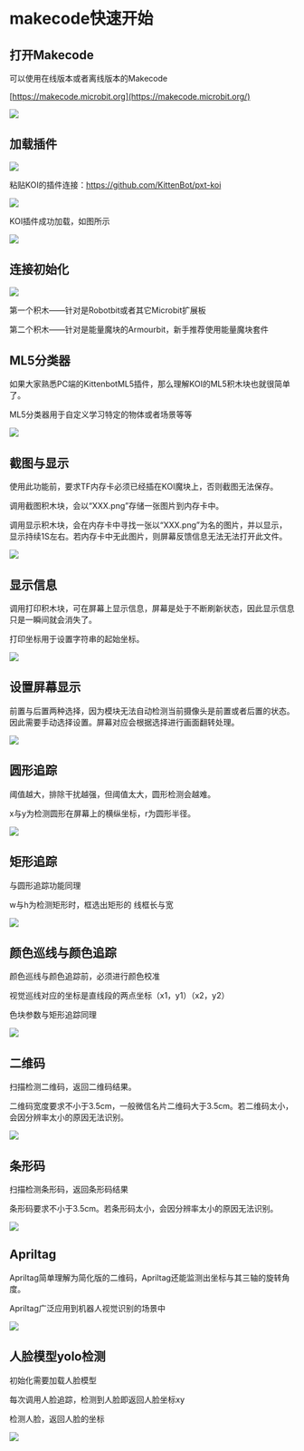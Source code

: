 # makecode快速开始

## 打开Makecode

可以使用在线版本或者离线版本的Makecode

[https://makecode.microbit.org](https://makecode.microbit.org/)

![](KOI01/01.png)



## 加载插件

![](KOI01/16.png)



粘贴KOI的插件连接：https://github.com/KittenBot/pxt-koi

![](KOI01/02.png)



KOI插件成功加载，如图所示	

![](KOI01/03.png)



## 连接初始化

![](KOI01/04.png)

第一个积木——针对是Robotbit或者其它Microbit扩展板

第二个积木——针对是能量魔块的Armourbit，新手推荐使用能量魔块套件



## ML5分类器

如果大家熟悉PC端的KittenbotML5插件，那么理解KOI的ML5积木块也就很简单了。

ML5分类器用于自定义学习特定的物体或者场景等等

![](KOI01/05.png)





## 截图与显示

使用此功能前，要求TF内存卡必须已经插在KOI魔块上，否则截图无法保存。

调用截图积木块，会以“XXX.png”存储一张图片到内存卡中。

调用显示积木块，会在内存卡中寻找一张以“XXX.png”为名的图片，并以显示，显示持续1S左右。若内存卡中无此图片，则屏幕反馈信息无法无法打开此文件。



![](KOI01/06.png)



## 显示信息

调用打印积木块，可在屏幕上显示信息，屏幕是处于不断刷新状态，因此显示信息只是一瞬间就会消失了。

打印坐标用于设置字符串的起始坐标。



![](KOI01/07.png)



## 设置屏幕显示

前置与后置两种选择，因为模块无法自动检测当前摄像头是前置或者后置的状态。因此需要手动选择设置。屏幕对应会根据选择进行画面翻转处理。

![](KOI01/08.png)



## 圆形追踪

阈值越大，排除干扰越强，但阈值太大，圆形检测会越难。

x与y为检测圆形在屏幕上的横纵坐标，r为圆形半径。

![](KOI01/09.png)



## 矩形追踪

与圆形追踪功能同理

w与h为检测矩形时，框选出矩形的 线框长与宽

![](KOI01/10.png)



## 颜色巡线与颜色追踪

颜色巡线与颜色追踪前，必须进行颜色校准

视觉巡线对应的坐标是直线段的两点坐标（x1，y1）（x2，y2）

色块参数与矩形追踪同理

![](KOI01/11.png)



## 二维码

扫描检测二维码，返回二维码结果。

二维码宽度要求不小于3.5cm，一般微信名片二维码大于3.5cm。若二维码太小，会因分辨率太小的原因无法识别。

![](KOI01/12.png)



## 条形码

扫描检测条形码，返回条形码结果

条形码要求不小于3.5cm。若条形码太小，会因分辨率太小的原因无法识别。

![](KOI01/13.png)



## Apriltag

Apriltag简单理解为简化版的二维码，Apriltag还能监测出坐标与其三轴的旋转角度。

Apriltag广泛应用到机器人视觉识别的场景中

![](KOI01/14.png)



## 人脸模型yolo检测

初始化需要加载人脸模型

每次调用人脸追踪，检测到人脸即返回人脸坐标xy

检测人脸，返回人脸的坐标

![](KOI01/15.png)

